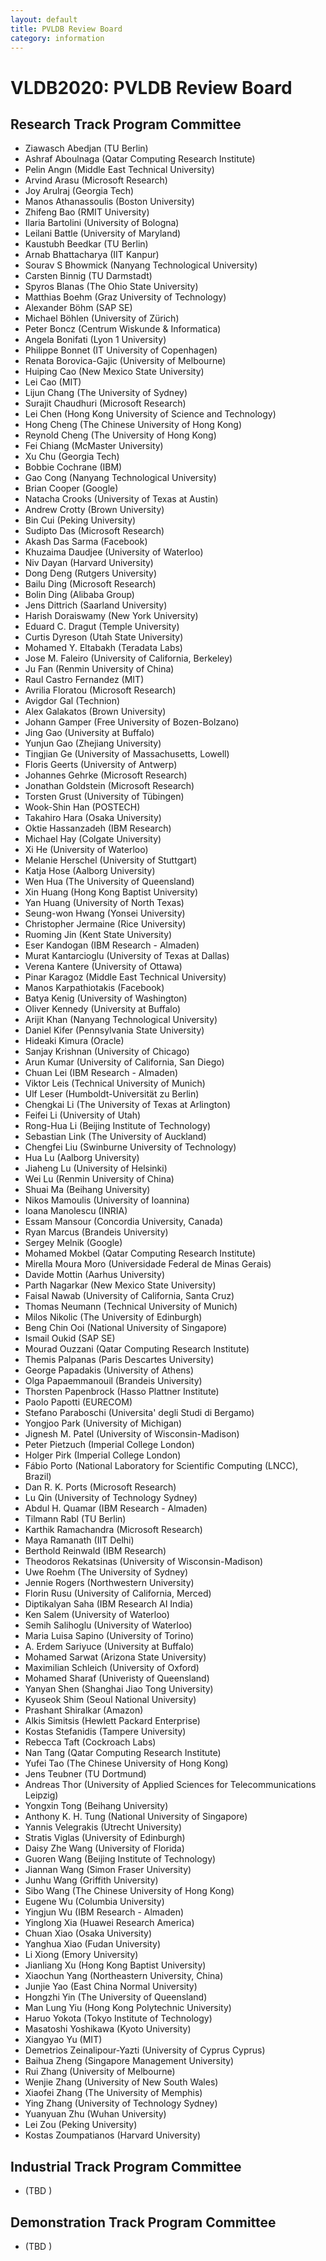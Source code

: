 ```yaml
---
layout: default
title: PVLDB Review Board
category: information
---
```


# VLDB2020: PVLDB Review Board

## Research Track Program Committee

* Ziawasch Abedjan (TU Berlin)
* Ashraf Aboulnaga (Qatar Computing Research Institute)
* Pelin Angın (Middle East Technical University)
* Arvind Arasu (Microsoft Research)
* Joy Arulraj (Georgia Tech)
* Manos Athanassoulis (Boston University)
* Zhifeng Bao (RMIT University)
* Ilaria Bartolini (University of Bologna)
* Leilani Battle (University of Maryland)
* Kaustubh Beedkar (TU Berlin)
* Arnab Bhattacharya (IIT Kanpur)
* Sourav S Bhowmick (Nanyang Technological University)
* Carsten Binnig (TU Darmstadt)
* Spyros Blanas (The Ohio State University)
* Matthias Boehm (Graz University of Technology)
* Alexander Böhm (SAP SE)
* Michael Böhlen (University of Zürich)
* Peter Boncz (Centrum Wiskunde & Informatica)
* Angela Bonifati (Lyon 1 University)
* Philippe Bonnet (IT University of Copenhagen)
* Renata Borovica-Gajic (University of Melbourne)
* Huiping Cao (New Mexico State University)
* Lei Cao (MIT)
* Lijun Chang (The University of Sydney)
* Surajit Chaudhuri (Microsoft Research)
* Lei Chen (Hong Kong University of Science and Technology)
* Hong Cheng (The Chinese University of Hong Kong)
* Reynold Cheng (The University of Hong Kong)
* Fei Chiang (McMaster University)
* Xu Chu (Georgia Tech)
* Bobbie Cochrane (IBM)
* Gao Cong (Nanyang Technological University)
* Brian Cooper (Google)
* Natacha Crooks (University of Texas at Austin)
* Andrew Crotty (Brown University)
* Bin Cui (Peking University)
* Sudipto Das (Microsoft Research)
* Akash Das Sarma (Facebook)
* Khuzaima Daudjee (University of Waterloo)
* Niv Dayan (Harvard University)
* Dong Deng (Rutgers University)
* Bailu Ding (Microsoft Research)
* Bolin Ding (Alibaba Group)
* Jens Dittrich (Saarland University)
* Harish Doraiswamy (New York University)
* Eduard C. Dragut (Temple University)
* Curtis Dyreson (Utah State University)
* Mohamed Y. Eltabakh (Teradata Labs)
* Jose M. Faleiro (University of California, Berkeley)
* Ju Fan (Renmin University of China)
* Raul Castro Fernandez (MIT)
* Avrilia Floratou (Microsoft Research)
* Avigdor Gal (Technion)
* Alex Galakatos (Brown University)
* Johann Gamper (Free University of Bozen-Bolzano)
* Jing Gao (University at Buffalo)
* Yunjun Gao (Zhejiang University)
* Tingjian Ge (University of Massachusetts, Lowell)
* Floris Geerts (University of Antwerp)
* Johannes Gehrke (Microsoft Research)
* Jonathan Goldstein (Microsoft Research)
* Torsten Grust (University of Tübingen)
* Wook-Shin Han (POSTECH)
* Takahiro Hara (Osaka University)
* Oktie Hassanzadeh (IBM Research)
* Michael Hay (Colgate University)
* Xi He (University of Waterloo)
* Melanie Herschel (University of Stuttgart)
* Katja Hose (Aalborg University)
* Wen Hua (The University of Queensland)
* Xin Huang (Hong Kong Baptist University)
* Yan Huang (University of North Texas)
* Seung-won Hwang (Yonsei University)
* Christopher Jermaine (Rice University)
* Ruoming Jin (Kent State University)
* Eser Kandogan (IBM Research - Almaden)
* Murat Kantarcioglu (University of Texas at Dallas)
* Verena Kantere (University of Ottawa)
* Pinar Karagoz (Middle East Technical University)
* Manos Karpathiotakis (Facebook)
* Batya Kenig (University of Washington)
* Oliver Kennedy (University at Buffalo)
* Arijit Khan (Nanyang Technological University)
* Daniel Kifer (Pennsylvania State University)
* Hideaki Kimura (Oracle)
* Sanjay Krishnan (University of Chicago)
* Arun Kumar (University of California, San Diego)
* Chuan Lei (IBM Research - Almaden)
* Viktor Leis (Technical University of Munich)
* Ulf Leser (Humboldt-Universität zu Berlin)
* Chengkai Li (The University of Texas at Arlington)
* Feifei Li (University of Utah)
* Rong-Hua Li (Beijing Institute of Technology)
* Sebastian Link (The University of Auckland)
* Chengfei Liu (Swinburne University of Technology)
* Hua Lu (Aalborg University)
* Jiaheng Lu (University of Helsinki)
* Wei Lu (Renmin University of China)
* Shuai Ma (Beihang University)
* Nikos Mamoulis (University of Ioannina)
* Ioana Manolescu (INRIA)
* Essam Mansour (Concordia University, Canada)
* Ryan Marcus (Brandeis University)
* Sergey Melnik (Google)
* Mohamed Mokbel (Qatar Computing Research Institute)
* Mirella Moura Moro (Universidade Federal de Minas Gerais)
* Davide Mottin (Aarhus University)
* Parth Nagarkar (New Mexico State University)
* Faisal Nawab (University of California, Santa Cruz)
* Thomas Neumann (Technical University of Munich)
* Milos Nikolic (The University of Edinburgh)
* Beng Chin Ooi (National University of Singapore)
* Ismail Oukid (SAP SE)
* Mourad Ouzzani (Qatar Computing Research Institute)
* Themis Palpanas (Paris Descartes University)
* George Papadakis (University of Athens)
* Olga Papaemmanouil (Brandeis University)
* Thorsten Papenbrock (Hasso Plattner Institute)
* Paolo Papotti (EURECOM)
* Stefano Paraboschi (Universita' degli Studi di Bergamo)
* Yongjoo Park (University of Michigan)
* Jignesh M. Patel (University of Wisconsin-Madison)
* Peter Pietzuch (Imperial College London)
* Holger Pirk (Imperial College London)
* Fábio Porto (National Laboratory for Scientific Computing (LNCC), Brazil)
* Dan R. K. Ports (Microsoft Research)
* Lu Qin (University of Technology Sydney)
* Abdul H. Quamar (IBM Research - Almaden)
* Tilmann Rabl (TU Berlin)
* Karthik Ramachandra (Microsoft Research)
* Maya Ramanath (IIT Delhi)
* Berthold Reinwald (IBM Research)
* Theodoros Rekatsinas (University of Wisconsin-Madison)
* Uwe Roehm (The University of Sydney)
* Jennie Rogers (Northwestern University)
* Florin Rusu (University of California, Merced)
* Diptikalyan Saha (IBM Research AI India)
* Ken Salem (University of Waterloo)
* Semih Salihoglu (University of Waterloo)
* Maria Luisa Sapino (University of Torino)
* A. Erdem Sariyuce (University at Buffalo)
* Mohamed Sarwat (Arizona State University)
* Maximilian Schleich (University of Oxford)
* Mohamed Sharaf (Univeristy of Queensland)
* Yanyan Shen (Shanghai Jiao Tong University)
* Kyuseok Shim (Seoul National University)
* Prashant Shiralkar (Amazon)
* Alkis Simitsis (Hewlett Packard Enterprise)
* Kostas Stefanidis (Tampere University)
* Rebecca Taft (Cockroach Labs)
* Nan Tang (Qatar Computing Research Institute)
* Yufei Tao (The Chinese University of Hong Kong)
* Jens Teubner (TU Dortmund)
* Andreas Thor (University of Applied Sciences for Telecommunications Leipzig)
* Yongxin Tong (Beihang University)
* Anthony K. H. Tung (National University of Singapore)
* Yannis Velegrakis (Utrecht University)
* Stratis Viglas (University of Edinburgh)
* Daisy Zhe Wang (University of Florida)
* Guoren Wang (Beijing Institute of Technology)
* Jiannan Wang (Simon Fraser University)
* Junhu Wang (Griffith University)
* Sibo Wang (The Chinese University of Hong Kong)
* Eugene Wu (Columbia University)
* Yingjun Wu (IBM Research - Almaden)
* Yinglong Xia (Huawei Research America)
* Chuan Xiao (Osaka University)
* Yanghua Xiao (Fudan University)
* Li Xiong (Emory University)
* Jianliang Xu (Hong Kong Baptist University)
* Xiaochun Yang (Northeastern University, China)
* Junjie Yao (East China Normal University)
* Hongzhi Yin (The University of Queensland)
* Man Lung Yiu (Hong Kong Polytechnic University)
* Haruo Yokota (Tokyo Institute of Technology)
* Masatoshi Yoshikawa (Kyoto University)
* Xiangyao Yu (MIT)
* Demetrios Zeinalipour-Yazti (University of Cyprus Cyprus)
* Baihua Zheng (Singapore Management University)
* Rui Zhang (University of Melbourne)
* Wenjie Zhang (University of New South Wales)
* Xiaofei Zhang (The University of Memphis)
* Ying Zhang (University of Technology Sydney)
* Yuanyuan Zhu (Wuhan University)
* Lei Zou (Peking University)
* Kostas Zoumpatianos (Harvard University)

## Industrial Track Program Committee

* (TBD )

## Demonstration Track Program Committee

* (TBD )